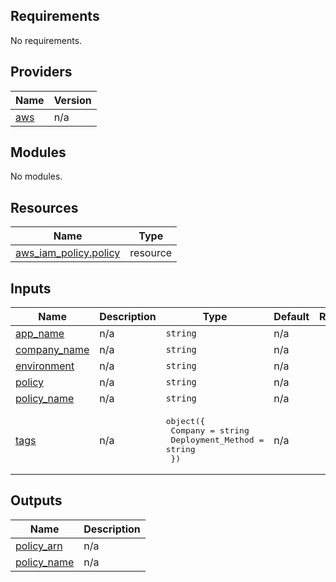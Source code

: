 <!-- BEGIN_TF_DOCS -->
## Requirements

No requirements.

## Providers

| Name | Version |
|------|---------|
| <a name="provider_aws"></a> [aws](#provider\_aws) | n/a |

## Modules

No modules.

## Resources

| Name | Type |
|------|------|
| [aws_iam_policy.policy](https://registry.terraform.io/providers/hashicorp/aws/latest/docs/resources/iam_policy) | resource |

## Inputs

| Name | Description | Type | Default | Required |
|------|-------------|------|---------|:--------:|
| <a name="input_app_name"></a> [app\_name](#input\_app\_name) | n/a | `string` | n/a | yes |
| <a name="input_company_name"></a> [company\_name](#input\_company\_name) | n/a | `string` | n/a | yes |
| <a name="input_environment"></a> [environment](#input\_environment) | n/a | `string` | n/a | yes |
| <a name="input_policy"></a> [policy](#input\_policy) | n/a | `string` | n/a | yes |
| <a name="input_policy_name"></a> [policy\_name](#input\_policy\_name) | n/a | `string` | n/a | yes |
| <a name="input_tags"></a> [tags](#input\_tags) | n/a | <pre>object({<br>    Company           = string<br>    Deployment_Method = string<br>  })</pre> | n/a | yes |

## Outputs

| Name | Description |
|------|-------------|
| <a name="output_policy_arn"></a> [policy\_arn](#output\_policy\_arn) | n/a |
| <a name="output_policy_name"></a> [policy\_name](#output\_policy\_name) | n/a |
<!-- END_TF_DOCS -->